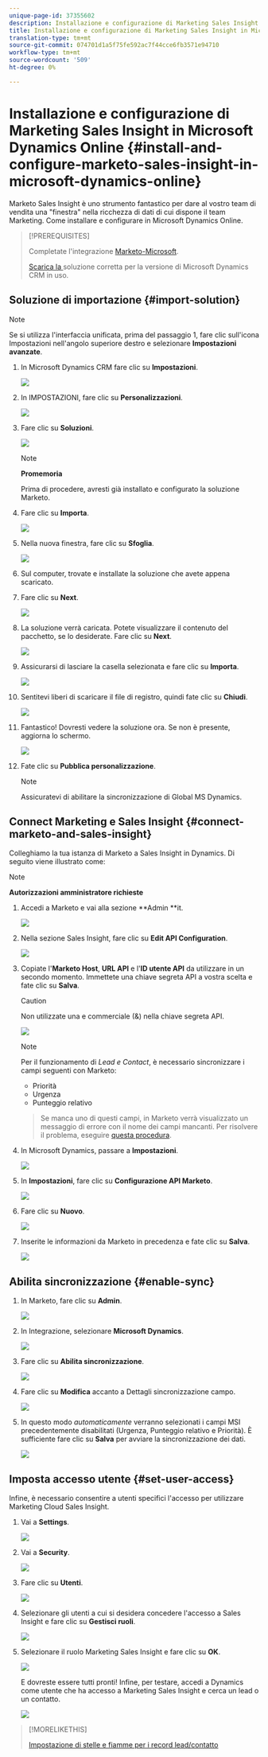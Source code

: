 ```yaml
---
unique-page-id: 37355602
description: Installazione e configurazione di Marketing Sales Insight in Microsoft Dynamics Online - Marketo Docs - Documentazione prodotto
title: Installazione e configurazione di Marketing Sales Insight in Microsoft Dynamics Online
translation-type: tm+mt
source-git-commit: 074701d1a5f75fe592ac7f44cce6fb3571e94710
workflow-type: tm+mt
source-wordcount: '509'
ht-degree: 0%

---
```



# Installazione e configurazione di Marketing Sales Insight in Microsoft Dynamics Online {#install-and-configure-marketo-sales-insight-in-microsoft-dynamics-online}

Marketo Sales Insight è uno strumento fantastico per dare al vostro team di vendita una &quot;finestra&quot; nella ricchezza di dati di cui dispone il team Marketing. Come installare e configurare in Microsoft Dynamics Online.

>[!PREREQUISITES]
>
>Completate l&#39;integrazione [Marketo-Microsoft](http://docs.marketo.com/x/E4A2).
>
>[Scarica la ](http://docs.marketo.com/x/LoJo) soluzione corretta per la versione di Microsoft Dynamics CRM in uso.

## Soluzione di importazione {#import-solution}

>[!NOTE]
>
>Se si utilizza l&#39;interfaccia unificata, prima del passaggio 1, fare clic sull&#39;icona Impostazioni nell&#39;angolo superiore destro e selezionare **Impostazioni avanzate**.

1. In Microsoft Dynamics CRM fare clic su **Impostazioni**.

   ![](assets/image2014-12-12-9-3a4-3a56-1.png)

1. In IMPOSTAZIONI, fare clic su **Personalizzazioni**.

   ![](assets/image2015-4-29-14-3a22-3a1-1.png)

1. Fare clic su **Soluzioni**.

   ![](assets/image2014-12-12-9-3a5-3a17-1.png)

   >[!NOTE]
   >
   >**Promemoria**
   >
   >
   >Prima di procedere, avresti già installato e configurato la soluzione Marketo.

1. Fare clic su **Importa**.

   ![](assets/image2014-12-12-9-3a5-3a27-1.png)

1. Nella nuova finestra, fare clic su **Sfoglia**.

   ![](assets/image2014-12-12-9-3a5-3a36-1.png)

1. Sul computer, trovate e installate la soluzione che avete appena scaricato.
1. Fare clic su **Next**.

   ![](assets/seven.png)

1. La soluzione verrà caricata. Potete visualizzare il contenuto del pacchetto, se lo desiderate. Fare clic su **Next**.

   ![](assets/image2014-12-12-9-3a6-3a10-1.png)

1. Assicurarsi di lasciare la casella selezionata e fare clic su **Importa**.

   ![](assets/image2014-12-12-9-3a6-3a19-1.png)

1. Sentitevi liberi di scaricare il file di registro, quindi fate clic su **Chiudi**.

   ![](assets/image2014-12-12-9-3a6-3a29-1.png)

1. Fantastico! Dovresti vedere la soluzione ora. Se non è presente, aggiorna lo schermo.

   ![](assets/eleven.png)

1. Fate clic su **Pubblica personalizzazione**.

   >[!NOTE]
   >
   >Assicuratevi di abilitare la sincronizzazione di Global MS Dynamics.

## Connect Marketing e Sales Insight {#connect-marketo-and-sales-insight}

Colleghiamo la tua istanza di Marketo a Sales Insight in Dynamics. Di seguito viene illustrato come:

>[!NOTE]
>
>**Autorizzazioni amministratore richieste**

1. Accedi a Marketo e vai alla sezione **Admin **it.

   ![](assets/image2014-12-12-9-3a6-3a50-1.png)

1. Nella sezione Sales Insight, fare clic su **Edit API Configuration**.

   ![](assets/image2014-12-12-9-3a7-3a0-1.png)

1. Copiate l&#39;**Marketo Host**, **URL API** e l&#39;**ID utente API** da utilizzare in un secondo momento. Immettete una chiave segreta API a vostra scelta e fate clic su **Salva**.

   >[!CAUTION]
   >
   >Non utilizzate una e commerciale (&amp;) nella chiave segreta API.

   ![](assets/image2014-12-12-9-3a7-3a9-1.png)

   >[!NOTE]
   >
   >Per il funzionamento di *Lead e Contact*, è necessario sincronizzare i campi seguenti con Marketo:
   >
   >    
   >    
   >    * Priorità
   >    * Urgenza
   >    * Punteggio relativo

   >    
   >    
   >Se manca uno di questi campi, in Marketo verrà visualizzato un messaggio di errore con il nome dei campi mancanti. Per risolvere il problema, eseguire [questa procedura](../../../../product-docs/marketo-sales-insight/msi-for-microsoft-dynamics/setting-up-and-using/required-fields-for-syncing-marketo-with-dynamics.md).

1. In Microsoft Dynamics, passare a **Impostazioni**.

   ![](assets/image2014-12-12-9-3a7-3a25-1.png)

1. In **Impostazioni**, fare clic su **Configurazione API Marketo**.

   ![](assets/image2014-12-12-9-3a7-3a34-1.png)

1. Fare clic su **Nuovo**.

   ![](assets/image2014-12-12-9-3a8-3a8-1.png)

1. Inserite le informazioni da Marketo in precedenza e fate clic su **Salva**.

   ![](assets/image2014-12-12-9-3a8-3a17-1.png)

## Abilita sincronizzazione {#enable-sync}

1. In Marketo, fare clic su **Admin**.

   ![](assets/enable-one.png)

1. In Integrazione, selezionare **Microsoft Dynamics**.

   ![](assets/enable-two.png)

1. Fare clic su **Abilita sincronizzazione**.

   ![](assets/enable-three.png)

1. Fare clic su **Modifica** accanto a Dettagli sincronizzazione campo.

   ![](assets/enable-four.png)

1. In questo modo *automaticamente* verranno selezionati i campi MSI precedentemente disabilitati (Urgenza, Punteggio relativo e Priorità). È sufficiente fare clic su **Salva** per avviare la sincronizzazione dei dati.

   ![](assets/enable-five.png)

## Imposta accesso utente {#set-user-access}

Infine, è necessario consentire a utenti specifici l&#39;accesso per utilizzare Marketing Cloud Sales Insight.

1. Vai a **Settings**.

   ![](assets/image2014-12-12-9-3a8-3a34-1.png)

1. Vai a **Security**.

   ![](assets/image2015-4-29-14-3a56-3a33-1.png)

1. Fare clic su **Utenti**.

   ![](assets/image2015-4-29-14-3a57-3a46-1.png)

1. Selezionare gli utenti a cui si desidera concedere l&#39;accesso a Sales Insight e fare clic su **Gestisci ruoli**.

   ![](assets/image2015-4-29-14-3a59-3a31-1.png)

1. Selezionare il ruolo Marketing Sales Insight e fare clic su **OK**.

   ![](assets/image2014-12-12-9-3a9-3a22-1.png)

   E dovreste essere tutti pronti! Infine, per testare, accedi a Dynamics come utente che ha accesso a Marketing Sales Insight e cerca un lead o un contatto.

   ![](assets/image2015-4-29-15-3a2-3a27-1.png)

>[!MORELIKETHIS]
>
>[Impostazione di stelle e fiamme per i record lead/contatto](http://docs.marketo.com/x/BICMAg)

